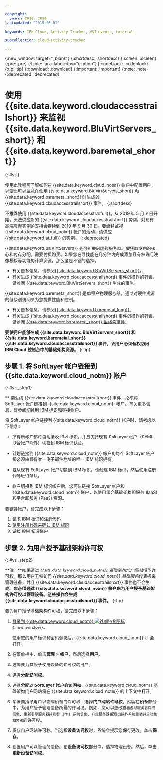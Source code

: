 ```yaml
---

copyright:
  years: 2016, 2019
lastupdated: "2019-05-01"

keywords: IBM Cloud, Activity Tracker, VSI events, tutorial

subcollection: cloud-activity-tracker

---
```


{:new_window: target="_blank"}
{:shortdesc: .shortdesc}
{:screen: .screen}
{:pre: .pre}
{:table: .aria-labeledby="caption"}
{:codeblock: .codeblock}
{:tip: .tip}
{:download: .download}
{:important: .important}
{:note: .note}
{:deprecated: .deprecated}


# 使用 {{site.data.keyword.cloudaccesstrailshort}} 来监视 {{site.data.keyword.BluVirtServers_short}} 和 {{site.data.keyword.baremetal_short}}
{: #vsi}

使用此教程可了解如何在 {{site.data.keyword.cloud_notm}} 帐户中配置用户，以便您可以监视在使用 {{site.data.keyword.BluVirtServers_short}} 和 {{site.data.keyword.baremetal_short}} 时生成的 {{site.data.keyword.cloudaccesstrailshort}} 事件。
{:shortdesc}

不推荐使用 {{site.data.keyword.cloudaccesstrailfull}}。从 2019 年 5 月 9 日开始，无法供应新的 {{site.data.keyword.cloudaccesstrailshort}} 实例。对现有高端套餐实例的支持会持续到 2019 年 9 月 30 日。要继续监视 {{site.data.keyword.cloud_notm}} 帐户的活动，请供应 [{{site.data.keyword.at_full}}](/docs/services/Activity-Tracker-with-LogDNA?topic=logdnaat-getting-started#getting-started) 的实例。
{: deprecated}

{{site.data.keyword.BluVirtServers}} 是可扩展的虚拟服务器。要获取专用的核心和内存分配，需要付费购买。如果您在寻找能在几分钟内完成添加且有权访问映像模板等功能的计算资源，那么这是不错的选择。 
* 有关更多信息，请参阅[{{site.data.keyword.BluVirtServers_short}}](/docs/vsi?topic=virtual-servers-about-virtual-servers#about-virtual-servers)。 
* 有关生成 {{site.data.keyword.cloudaccesstrailshort}} 事件的操作的列表，请参阅 [{{site.data.keyword.BluVirtServers_short}} 生成的事件](/docs/vsi?topic=virtual-servers-at_events#at_events)。

{{site.data.keyword.baremetal_short}} 是单租户物理服务器，通过对硬件资源的低级别访问来为您提供性能和控制。 
* 有关更多信息，请参阅[{{site.data.keyword.baremetal_long}}](/docs/bare-metal?topic=bare-metal-about#about)。
* 有关生成 {{site.data.keyword.cloudaccesstrailshort}} 事件的操作的列表，请参阅 [{{site.data.keyword.baremetal_short}} 生成的事件](/docs/bare-metal?topic=bare-metal-bm-at-events#bm-at-events)。

**要使用户能够生成 {{site.data.keyword.BluVirtServers_short}} 和 {{site.data.keyword.baremetal_short}} {{site.data.keyword.cloudaccesstrailshort}} 事件，该用户必须有权访问 IBM Cloud 控制台中的基础架构资源。**
{: tip}

## 步骤 1. 将 SoftLayer 帐户链接到 {{site.data.keyword.cloud_notm}} 帐户
{: #vsi_step1}

** 要生成 {{site.data.keyword.cloudaccesstrailshort}} 事件，必须将 SoftLayer 帐户链接到 {{site.data.keyword.cloud_notm}} 帐户。有关更多信息，请参阅[切换到 IBM 标识和链接帐户](/docs/account?topic=account-unifyingaccounts#link_accounts)。

将 SoftLayer 帐户链接到 {{site.data.keyword.cloud_notm}} 帐户时，请考虑以下信息：
* 所有新帐户都将自动接收 IBM 标识，并且支持现有 SoftLayer 帐户（SAML 联合帐户除外）切换到 IBM 标识认证。

* 计划链接到 {{site.data.keyword.cloud_notm}} 帐户的每个 SoftLayer 帐户都必须由具有唯一电子邮件地址的唯一 IBM 标识拥有。
* 要从现有 SoftLayer 帐户切换到 IBM 标识，请创建 IBM 标识，然后使用注册代码进行确认。
* 帐户切换到 IBM 标识帐户后，您可以链接 SoftLayer 帐户和 {{site.data.keyword.cloud_notm}} 帐户，以使用组合基础架构即服务 (IaaS) 和平台即服务 (PaaS) 资源。 

要链接帐户，请完成以下步骤：
1. [请求 IBM 标识和注册代码](/docs/account?topic=account-unifyingaccounts#reqIBMidandregcode)
2. [使用注册代码来确认 IBM 标识](/docs/account?topic=account-unifyingaccounts#confIBMiduseregcode)
3. [链接 IBM 标识帐户](/docs/account?topic=account-unifyingaccounts#link_user_account)


## 步骤 2. 为用户授予基础架构许可权
{: #vsi_step2}

**注：**如果通过 *{{site.data.keyword.cloud_notm}} 基础架构门户网站*授予许可权，那么用户无权访问 *{{site.data.keyword.cloud_notm}} 基础架构*仪表板来管理设备，并且 {{site.data.keyword.cloudaccesstrailshort}} 事件也不会生成。**您必须通过 {{site.data.keyword.cloud_notm}} 帐户来为用户授予基础架构许可权以管理设备。这些操作会生成 {{site.data.keyword.cloudaccesstrailshort}} 事件。**
{: tip}

 要为用户授予基础架构许可权，请完成以下步骤：

1. [登录到 {{site.data.keyword.cloud_notm}} ![外部链接图标](../../icons/launch-glyph.svg "外部链接图标")](https://cloud.ibm.com/login){:new_window}。
    
	使用您的用户标识和密码登录后，{{site.data.keyword.cloud_notm}} UI 会打开。

2. 在菜单栏中，单击**管理** &gt; **帐户**，然后选择**用户**。 

3. 选择要为其授予使用设备的许可权的用户。

4. 选择**分配访问权**。

5. 选择**分配对 SoftLayer 帐户的访问权**。{{site.data.keyword.cloud_notm}} 基础架构门户网站将在 {{site.data.keyword.cloud_notm}} 的上下文中打开。

6. 设置要授予用户以管理设备的许可权。选择**门户网站许可权**。然后在**设备**部分中，为用户授予管理设备所需的许可权。例如，您可以更改`查看虚拟服务器详细信息`、`重新引导服务器并查看 IPMI 系统信息`、`升级服务器`或`发出操作系统重装并启动急救内核`的许可权。

7. 保存门户网站许可权。当选择**设备访问权**时，系统会提示您保存更改。单击**保存**。

8. 设置用户可以管理的设备。在**设备访问权**部分中，选择物理设备。然后，单击**更新设备访问权**。






